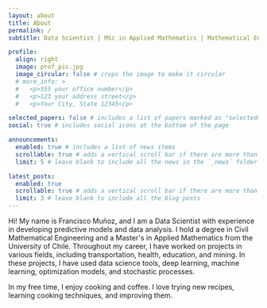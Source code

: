 ```yaml
---
layout: about
title: About
permalink: /
subtitle: Data Scientist | MSc in Applied Mathematics | Mathematical Engineer

profile:
  align: right
  image: prof_pic.jpg
  image_circular: false # crops the image to make it circular
  # more_info: >
  #   <p>555 your office number</p>
  #   <p>123 your address street</p>
  #   <p>Your City, State 12345</p>

selected_papers: false # includes a list of papers marked as "selected={true}"
social: true # includes social icons at the bottom of the page

announcements:
  enabled: true # includes a list of news items
  scrollable: true # adds a vertical scroll bar if there are more than 3 news items
  limit: 5 # leave blank to include all the news in the `_news` folder

latest_posts:
  enabled: true
  scrollable: true # adds a vertical scroll bar if there are more than 3 new posts items
  limit: 3 # leave blank to include all the blog posts
---
```


<!-- Hola! Mi nombre es Francisco Muñoz y soy un Data Scientist con experiencia en el desarrollo de modelos predictivos y análisis de datos. Soy Ingeniero Civil Matemático con un Máster en Matemáticas Aplicadas de la Universidad de Chile. A lo largo de mi experiencia, he trabajado en proyectos de distintas áreas, como lo es en transporte, salud, educación y mineria. En estas experiencias he utilizado herramientas de ciencias de datos, aprendizaje profundo, aprendizaje automático modelos de optimización y procesos estocásticos.

Entre mis pasatiempos, me gusta la cocina y la cafetería. Me gusta probar recetas nuevas, aprender las técnicas de cocina y mejorarlos. -->

Hi! My name is Francisco Muñoz, and I am a Data Scientist with experience in developing predictive models and data analysis. I hold a degree in Civil Mathematical Engineering and a Master's in Applied Mathematics from the University of Chile. Throughout my career, I have worked on projects in various fields, including transportation, health, education, and mining. In these projects, I have used data science tools, deep learning, machine learning, optimization models, and stochastic processes.

In my free time, I enjoy cooking and coffee. I love trying new recipes, learning cooking techniques, and improving them.

<!-- Write your biography here. Tell the world about yourself. Link to your favorite [subreddit](http://reddit.com). You can put a picture in, too. The code is already in, just name your picture `prof_pic.jpg` and put it in the `img/` folder.

Put your address / P.O. box / other info right below your picture. You can also disable any of these elements by editing `profile` property of the YAML header of your `_pages/about.md`. Edit `_bibliography/papers.bib` and Jekyll will render your [publications page](/al-folio/publications/) automatically.

Link to your social media connections, too. This theme is set up to use [Font Awesome icons](https://fontawesome.com/) and [Academicons](https://jpswalsh.github.io/academicons/), like the ones below. Add your Facebook, Twitter, LinkedIn, Google Scholar, or just disable all of them. -->

